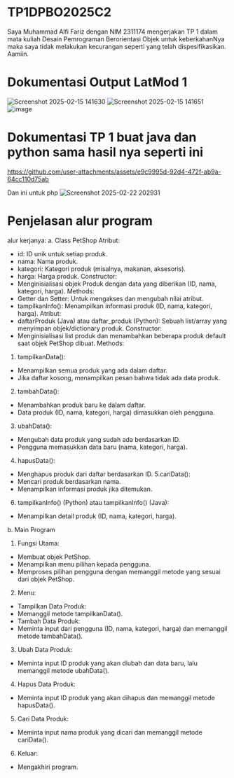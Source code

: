# TP1DPBO2025C2
Saya Muhammad Alfi Fariz dengan NIM 2311174 mengerjakan TP 1 dalam mata kuliah Desain Pemrograman Berorientasi Objek
untuk keberkahanNya maka saya tidak melakukan kecurangan seperti yang telah dispesifikasikan. Aamiin.

# Dokumentasi Output LatMod 1

![Screenshot 2025-02-15 141630](https://github.com/user-attachments/assets/c58c3b04-8662-4455-b49a-57970a191edf)
![Screenshot 2025-02-15 141651](https://github.com/user-attachments/assets/5a5bb456-e5c9-45f8-a56d-77cd7f597a92)
![image](https://github.com/user-attachments/assets/775b3c75-340c-476f-9e77-7d18ddd3972b)

# Dokumentasi TP 1 buat java dan python sama hasil nya seperti ini

https://github.com/user-attachments/assets/e9c9995d-92d4-472f-ab9a-64cc110d75ab

Dan ini untuk php
![Screenshot 2025-02-22 202931](https://github.com/user-attachments/assets/f0ad28c3-19da-4c3d-8b03-5fbbc84172d6)

# Penjelasan alur program
alur kerjanya:
a. Class PetShop
Atribut:
- id: ID unik untuk setiap produk.
- nama: Nama produk.
- kategori: Kategori produk (misalnya, makanan, aksesoris).
- harga: Harga produk.
Constructor:
- Menginisialisasi objek Produk dengan data yang diberikan (ID, nama, kategori, harga).
Methods:
- Getter dan Setter: Untuk mengakses dan mengubah nilai atribut.
- tampilkanInfo(): Menampilkan informasi produk (ID, nama, kategori, harga).
Atribut:
- daftarProduk (Java) atau daftar_produk (Python): Sebuah list/array yang menyimpan objek/dictionary produk.
Constructor:
- Menginisialisasi list produk dan menambahkan beberapa produk default saat objek PetShop dibuat.
Methods:
1. tampilkanData():
- Menampilkan semua produk yang ada dalam daftar.
- Jika daftar kosong, menampilkan pesan bahwa tidak ada data produk.
2. tambahData():
- Menambahkan produk baru ke dalam daftar.
- Data produk (ID, nama, kategori, harga) dimasukkan oleh pengguna.
3. ubahData():
- Mengubah data produk yang sudah ada berdasarkan ID.
- Pengguna memasukkan data baru (nama, kategori, harga).
4. hapusData():
- Menghapus produk dari daftar berdasarkan ID.
5.cariData():
- Mencari produk berdasarkan nama.
- Menampilkan informasi produk jika ditemukan.
6. tampilkanInfo() (Python) atau tampilkanInfo() (Java):
- Menampilkan detail produk (ID, nama, kategori, harga).

b. Main Program
1. Fungsi Utama:
- Membuat objek PetShop.
- Menampilkan menu pilihan kepada pengguna.
- Memproses pilihan pengguna dengan memanggil metode yang sesuai dari objek PetShop.
2. Menu:
- Tampilkan Data Produk:
- Memanggil metode tampilkanData().
- Tambah Data Produk:
- Meminta input dari pengguna (ID, nama, kategori, harga) dan memanggil metode tambahData().
3. Ubah Data Produk:
- Meminta input ID produk yang akan diubah dan data baru, lalu memanggil metode ubahData().
4. Hapus Data Produk:
- Meminta input ID produk yang akan dihapus dan memanggil metode hapusData().
5. Cari Data Produk:
- Meminta input nama produk yang dicari dan memanggil metode cariData().
6. Keluar:
- Mengakhiri program.
